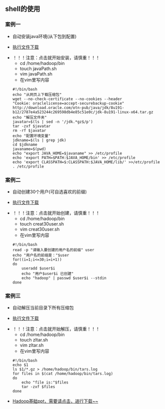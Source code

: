 ## shell的使用
### 案例一
* 自动安装java环境(从下包到配置)
- [执行文件下载](https://zmonely.github.io/zmOnely/secondWeek/javaPath.sh) 
* ！！！注意：点击就开始安装，请慎重！！！
	* cd /home/hadoop/bin
	* touch javaPath.sh
	* vim javaPath.sh
	* 在vim里写内容
	```
	#!/bin/bash
	echo "从网页上下载压缩包"
	wget --no-check-certificate --no-cookies --header 
	"Cookie: oraclelicense=accept-securebackup-cookie" 
	http://download.oracle.com/otn-pub/java/jdk/8u191-b12/2787e4a523244c269598db4e85c51e0c/jdk-8u191-linux-x64.tar.gz
	echo "解压文件夹"
	javatar=$(ls | sed -n '/jdk.*gz$/p')
	tar -zxf $javatar
	rm -rf $javatar
	echo "配置环境变量"
	jdkname=$(ls | grep jdk)
	cd $jdkname
	javaname=$(pwd)
	echo "export JAVA_HOME=$javaname" >> /etc/profile
	echo 'export PATH=$PATH:$JAVA_HOME/bin' >> /etc/profile
	echo 'export CLASSPATH=$:CLASSPATH:$JAVA_HOME/lib/' >>/etc/profile
	. /etc/profile
	```
### 案例二
* 自动创建30个用户(可自选喜欢的前缀)
- [执行文件下载](https://zmonely.github.io/zmOnely/secondWeek/create30User.sh) 
* ！！！注意：点击就开始创建，请慎重！！！
	* cd /home/hadoop/bin
	* touch creat30user.sh
	* vim creat30user.sh
	* 在vim里写内容
	```
	#!/bin/bash
	read -p "请输入要创建的用户名的前缀" user
	echo "用户名的前缀是："$user
	for((i=1;i<=30;i=i+1))
	do
		useradd $user$i
		echo "用户$user$i 已创建"
		echo "hadoop" | passwd $user$i --stdin
	done
	```
### 案例三
* 自动解压当前目录下所有压缩包
- [执行文件下载](https://zmonely.github.io/zmOnely/secondWeek/zltar.sh) 
* ！！！注意：点击就开始解压，请慎重！！！
	* cd /home/hadoop/bin
	* touch zltar.sh
	* vim zltar.sh
	* 在vim里写内容
	```
	#!/bin/bash
	echo $1
	ls $1/*.gz > /home/hadoop/bin/tars.log
	for files in $(cat /home/hadoop/bin/tars.log)
	do
		echo "file is:"$files
		tar -zxf $files
	done
	```
* [Hadoop基础ppt，需要请点击，进行下载~~](https://zmonely.github.io/zmOnely/secondWeek/Hadoop.ppt)
	
	




